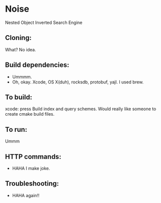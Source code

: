 # Noise

Nested Object Inverted Search Engine

## Cloning:
What? No idea.

## Build dependencies:
* Ummmm.
* Oh, okay. Xcode, OS X(duh), rocksdb, protobuf, yajl. I used brew.

## To build:
xcode: press Build index and query schemes. Would really like someone to create cmake build files.

## To run:
Ummm

## HTTP commands:
* HAHA I make joke.

## Troubleshooting:
* HAHA again!!
